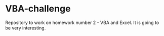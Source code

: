 # VBA-challenge
Repository to work on homework number 2 - VBA and Excel. It is going to be very interesting.
